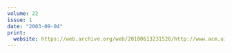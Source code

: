 ```yaml
---
volume: 22
issue: 1
date: "2003-09-04"
print:
  website: https://web.archive.org/web/20100613231526/http://www.acm.uiuc.edu/banks/22/1/
---
```

